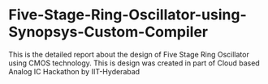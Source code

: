 # Five-Stage-Ring-Oscillator-using-Synopsys-Custom-Compiler
This is the detailed report about the design of Five Stage Ring Oscillator using CMOS technology. This is design was created in part of Cloud based Analog IC Hackathon by IIT-Hyderabad
